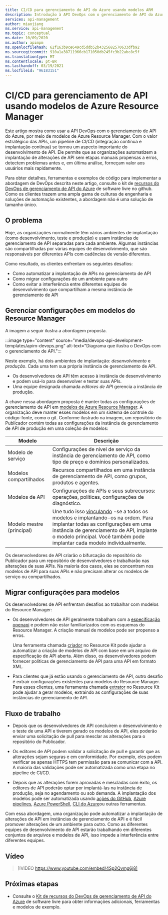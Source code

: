 ```yaml
---
title: CI/CD para gerenciamento de API do Azure usando modelos ARM
description: Introdução à API DevOps com o gerenciamento de API do Azure, usando modelos de Azure Resource Manager para gerenciar implantações de API em um pipeline de CI/CD
services: api-management
author: miaojiang
ms.service: api-management
ms.topic: conceptual
ms.date: 10/09/2020
ms.author: apimpm
ms.openlocfilehash: 62f163b9ce649cd5ddb52b4325682570633dfb92
ms.sourcegitcommit: 910a1a38711966cb171050db245fc3b22abc8c5f
ms.translationtype: MT
ms.contentlocale: pt-BR
ms.lasthandoff: 03/19/2021
ms.locfileid: "96183151"
---
```

# <a name="cicd-for-api-management-using-azure-resource-manager-templates"></a>CI/CD para gerenciamento de API usando modelos de Azure Resource Manager

Este artigo mostra como usar a API DevOps com o gerenciamento de API do Azure, por meio de modelos de Azure Resource Manager. Com o valor estratégico das APIs, um pipeline de CI/CD (integração contínua e implantação contínua) se tornou um aspecto importante do desenvolvimento de API. Ele permite que as organizações automatizem a implantação de alterações de API sem etapas manuais propensas a erros, detectem problemas antes e, em última análise, forneçam valor aos usuários mais rapidamente. 

Para obter detalhes, ferramentas e exemplos de código para implementar a abordagem de DevOps descrita neste artigo, consulte o kit de [recursos do DevOps de gerenciamento de API do Azure](https://github.com/Azure/azure-api-management-devops-resource-kit) de software livre no github. Como os clientes trazem uma ampla gama de culturas de engenharia e soluções de automação existentes, a abordagem não é uma solução de tamanho único.

## <a name="the-problem"></a>O problema

Hoje, as organizações normalmente têm vários ambientes de implantação (como desenvolvimento, teste e produção) e usam instâncias de gerenciamento de API separadas para cada ambiente. Algumas instâncias são compartilhadas por várias equipes de desenvolvimento, que são responsáveis por diferentes APIs com cadências de versão diferentes.

Como resultado, os clientes enfrentam os seguintes desafios:

* Como automatizar a implantação de APIs no gerenciamento de API
* Como migrar configurações de um ambiente para outro
* Como evitar a interferência entre diferentes equipes de desenvolvimento que compartilham a mesma instância de gerenciamento de API

## <a name="manage-configurations-in-resource-manager-templates"></a>Gerenciar configurações em modelos do Resource Manager

A imagem a seguir ilustra a abordagem proposta. 

:::image type="content" source="media/devops-api-development-templates/apim-devops.png" alt-text="Diagrama que ilustra o DevOps com o gerenciamento de API.":::

Neste exemplo, há dois ambientes de implantação: *desenvolvimento* e *produção*. Cada uma tem sua própria instância de gerenciamento de API. 

* Os desenvolvedores de API têm acesso à instância de desenvolvimento e podem usá-lo para desenvolver e testar suas APIs. 
* Uma equipe designada chamada *editores de API* gerencia a instância de produção.

A chave nessa abordagem proposta é manter todas as configurações de gerenciamento de API em [modelos de Azure Resource Manager](../azure-resource-manager/templates/template-syntax.md). A organização deve manter esses modelos em um sistema de controle do código-fonte, como o git. Conforme ilustrado na imagem, um repositório do Publicador contém todas as configurações da instância de gerenciamento de API de produção em uma coleção de modelos:

|Modelo  |Descrição  |
|---------|---------|
|Modelo de serviço     | Configurações de nível de serviço da instância de gerenciamento de API, como tipo de preço e domínios personalizados.         |
|Modelos compartilhados     |  Recursos compartilhados em uma instância de gerenciamento de API, como grupos, produtos e agentes.    |
|Modelos de API     |  Configurações de APIs e seus subrecursos: operações, políticas, configurações de diagnóstico.        |
|Modelo mestre (principal)     |   Une tudo isso [vinculando](../azure-resource-manager/templates/linked-templates.md) -se a todos os modelos e implantando-os na ordem. Para implantar todas as configurações em uma instância de gerenciamento de API, implante o modelo principal. Você também pode implantar cada modelo individualmente.       |

Os desenvolvedores de API criarão o bifurcação do repositório do Publicador para um repositório de desenvolvedores e trabalharão nas alterações de suas APIs. Na maioria dos casos, eles se concentram nos modelos de API para suas APIs e não precisam alterar os modelos de serviço ou compartilhados.

## <a name="migrate-configurations-to-templates"></a>Migrar configurações para modelos
Os desenvolvedores de API enfrentam desafios ao trabalhar com modelos do Resource Manager:

* Os desenvolvedores de API geralmente trabalham com a [especificação openapi](https://github.com/OAI/OpenAPI-Specification) e podem não estar familiarizados com os esquemas do Resource Manager. A criação manual de modelos pode ser propenso a erros. 

   Uma ferramenta chamada [criador](https://github.com/Azure/azure-api-management-devops-resource-kit/blob/master/src/APIM_ARMTemplate/README.md#Creator) no Resource Kit pode ajudar a automatizar a criação de modelos de API com base em um arquivo de especificação de API aberta. Além disso, os desenvolvedores podem fornecer políticas de gerenciamento de API para uma API em formato XML. 

* Para clientes que já estão usando o gerenciamento de API, outro desafio é extrair configurações existentes para modelos do Resource Manager. Para esses clientes, uma ferramenta chamada [extrator](https://github.com/Azure/azure-api-management-devops-resource-kit/blob/master/src/APIM_ARMTemplate/README.md#extractor) no Resource Kit pode ajudar a gerar modelos, extraindo as configurações de suas instâncias de gerenciamento de API.  

## <a name="workflow"></a>Fluxo de trabalho

* Depois que os desenvolvedores de API concluírem o desenvolvimento e o teste de uma API e tiverem gerado os modelos de API, eles poderão enviar uma solicitação de pull para mesclar as alterações para o repositório do Publicador. 

* Os editores de API podem validar a solicitação de pull e garantir que as alterações sejam seguras e em conformidade. Por exemplo, eles podem verificar se apenas HTTPS tem permissão para se comunicar com a API. A maioria das validações pode ser automatizada como uma etapa no pipeline de CI/CD.

* Depois que as alterações forem aprovadas e mescladas com êxito, os editores de API poderão optar por implantá-las na instância de produção, seja no agendamento ou sob demanda. A implantação dos modelos pode ser automatizada usando [ações do GitHub](https://github.com/Azure/apimanagement-devops-samples), [Azure pipelines](/azure/devops/pipelines), [Azure PowerShell](../azure-resource-manager/templates/deploy-powershell.md), [CLI do Azure](../azure-resource-manager/templates/deploy-cli.md)ou outras ferramentas.


Com essa abordagem, uma organização pode automatizar a implantação de alterações de API em instâncias de gerenciamento de API e é fácil promover alterações de um ambiente para outro. Como as diferentes equipes de desenvolvimento de API estarão trabalhando em diferentes conjuntos de arquivos e modelos de API, isso impede a interferência entre diferentes equipes.

## <a name="video"></a>Vídeo

> [!VIDEO https://www.youtube.com/embed/4Sp2Qvmg6j8]

## <a name="next-steps"></a>Próximas etapas

- Consulte o [Kit de recursos do DevOps de gerenciamento de API do Azure](https://github.com/Azure/azure-api-management-devops-resource-kit) de software livre para obter informações adicionais, ferramentas e modelos de exemplo.